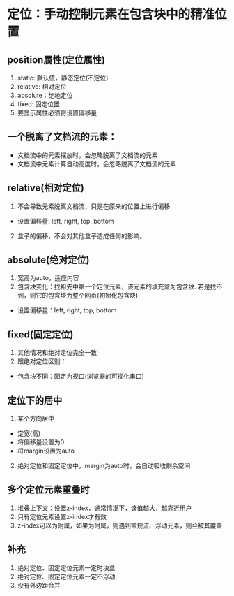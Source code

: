# 定位：手动控制元素在包含块中的精准位置  

## position属性(定位属性)
1. static: 默认值，静态定位(不定位)
2. relative: 相对定位
3. absolute：绝地定位
4. fixed: 固定位置
5. 要显示属性必须将设置偏移量

## 一个脱离了文档流的元素：  
 - 文档流中的元素摆放时，会忽略脱离了文档流的元素
 - 文档流中元素计算自动高度时，会忽略脱离了文档流的元素
 
## relative(相对定位)
1. 不会导致元素脱离文档流，只是在原来的位置上进行偏移  
 - 设置偏移量: left, right, top, bottom
2. 盒子的偏移，不会对其他盒子造成任何的影响。
## absolute(绝对定位)
1. 宽高为auto，适应内容
2. 包含块变化：找祖先中第一个定位元素，该元素的填充盒为包含块. 若是找不到，则它的包含块为整个网页(初始化包含块)
 - 设置偏移量：left, right, top, bottom
## fixed(固定定位)
1. 其他情况和绝对定位完全一致
2. 跟绝对定位区别：
 - 包含块不同：固定为视口(浏览器的可视化串口)
## 定位下的居中
1. 某个方向居中
 - 定宽(高)
 - 将偏移量设置为0
 - 将margin设置为auto
2. 绝对定位和固定定位中，margin为auto时，会自动吸收剩余空间
## 多个定位元素重叠时
1. 堆叠上下文：设置z-index，通常情况下，该值越大，越靠近用户
2. 只有定位元素设置z-index才有效
3. z-index可以为附属，如果为附属，则遇到常规流、浮动元素，则会被其覆盖
## 补充
1. 绝对定位、固定定位元素一定时块盒
2. 绝对定位、固定定位元素一定不浮动
3. 没有外边距合并